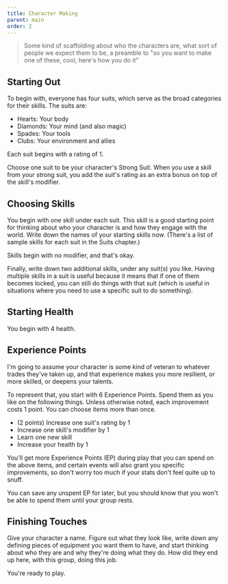 ```yaml
---
title: Character Making
parent: main
order: 2
---
```


> Some kind of scaffolding about who the characters are, what sort of people we expect them to be, a preamble to "so you want to make one of these, cool, here's how you do it"

## Starting Out
To begin with, everyone has four suits, which serve as the broad categories for their skills. The suits are:
- Hearts: Your body
- Diamonds: Your mind (and also magic)
- Spades: Your tools
- Clubs: Your environment and allies

Each suit begins with a rating of 1.

Choose one suit to be your character's Strong Suit. When you use a skill from your strong suit, you add the suit's rating as an extra bonus on top of the skill's modifier.

## Choosing Skills
You begin with one skill under each suit. This skill is a good starting point for thinking about who your character is and how they engage with the world. Write down the names of your starting skills now. (There's a list of sample skills for each suit in the Suits chapter.)

Skills begin with no modifier, and that's okay.

Finally, write down two additional skills, under any suit(s) you like. Having multiple skills in a suit is useful because it means that if one of them becomes locked, you can still do things with that suit (which is useful in situations where you need to use a specific suit to do something).

## Starting Health
You begin with 4 health.

## Experience Points
I'm going to assume your character is some kind of veteran to whatever trades they've taken up, and that experience makes you more resilient, or more skilled, or deepens your talents.

To represent that, you start with 6 Experience Points. Spend them as you like on the following things. Unless otherwise noted, each improvement costs 1 point. You can choose items more than once.
- (2 points) Increase one suit's rating by 1
- Increase one skill's modifier by 1
- Learn one new skill
- Increase your health by 1

You'll get more Experience Points (EP) during play that you can spend on the above items, and certain events will also grant you specific improvements, so don't worry too much if your stats don't feel quite up to snuff.

You can save any unspent EP for later, but you should know that you won't be able to spend them until your group rests.

## Finishing Touches
Give your character a name. Figure out what they look like, write down any defining pieces of equipment you want them to have, and start thinking about who they are and why they're doing what they do. How did they end up here, with this group, doing this job.

You're ready to play.